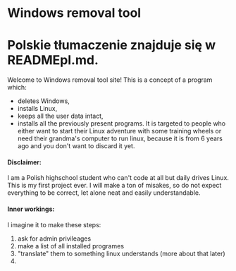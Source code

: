 # Windows removal tool
# Polskie tłumaczenie znajduje się w READMEpl.md.
Welcome to Windows removal tool site! This is a concept of a program which:
- deletes Windows,
- installs Linux,
- keeps all the user data intact,
- installs all the previously present programs.
It is targeted to people who either want to start their Linux adventure with some training wheels or need their grandma's computer to run linux, because it is from 6 years ago and you don't want to discard it yet. 

#### Disclaimer:
I am a Polish highschool student who can't code at all but daily drives Linux. This is my first project ever. I will make a ton of misakes, so do not expect everything to be correct, let alone neat and easily understandable. 

#### Inner workings:
I imagine it to make these steps:
1. ask for admin privileages
2. make a list of all installed programes
3. "translate" them to something linux understands (more about that later)
4. 
